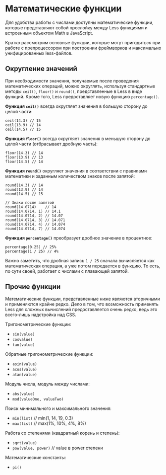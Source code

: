 # Математические функции

Для удобства работы с числами доступны математические функции, которые представляют собой прослойку между Less функциями и встроенным объектом Math в JavaScript.

Кратко рассмотрим основные функции, которые могут пригодиться при работе с препроцессором при построении фреймворков и максимально унифицированных less-файлов.



## Округление значений

При необходимости значения, получаемые после проведения математических операций, можно округлять, используя стандартные методы `ceil()`, `floor()` и `round()`, представленные в Less в виде функций. Кроме того, Less предоставляет новую функцию `percentage()`.

**Функция `ceil()`** всегда округляет значения в большую сторону до целой части:

```less
ceil(14.3) // 15
ceil(13.9) // 14
ceil(14.5) // 15
```

**Функция `floor()`** всегда округляет значения в меньшую сторону до целой части (отбрасывает дробную часть):

```less
floor(14.3) // 14
floor(13.9) // 13
floor(14.5) // 14
```

**Функция `round()`** округляет значения в соответствии с правилами математики и заданным количеством знаков после запятой:

```less
round(14.3) // 14
round(13.9) // 14
round(14.5) // 15

// Знаки после запятой
round(14.0714)    // 14
round(14.0714, 1) // 14.1
round(14.0714, 2) // 14.07
round(14.0714, 3) // 14.071
round(14.0714, 4) // 14.074
round(14.0714, 7) // 14.074
```

**Функция `percentage()`** преобразует дробное значение в процентное:

```less
percentage(0.25) // 25%
percentage(1 / 25) // 4%
```

Важно заметить, что дробная запись `1 / 25` сначала вычисляется как математическая операция, а уже потом передается в функцию. То есть, по сути своей, работает с числами с плавающей запятой.




## Прочие функции

Математические функции, представленные ниже являются вторичными и применяются крайне редко. Дело в том, что возможность применять Less для сложных вычислений предоставляется очень редко, ведь это всего-лишь надстройка над CSS.

Тригонометрические функции:

 * `sin(value)`
 * `cosvalue)`
 * `tan(value)`

Обратные тригонометрические функции:

 * `asin(value)`
 * `acos(value)`
 * `atan(value)`

Модуль числа, модуль между числами:

 * `abs(value)`
 * `mod(valueOne, valueTwo)`

Поиск минимального и максимального значения:

 * `min(list)` // min(1, 14, 19, 0.3)
 * `max(list)` // max(1%, 10%, 4%, 8%)

Работа со степенями (квадратный корень и степень):

 * `sqrt(value)`
 * `pow(value, power)` // value в power степени

Математические константы:

 * `pi()`
